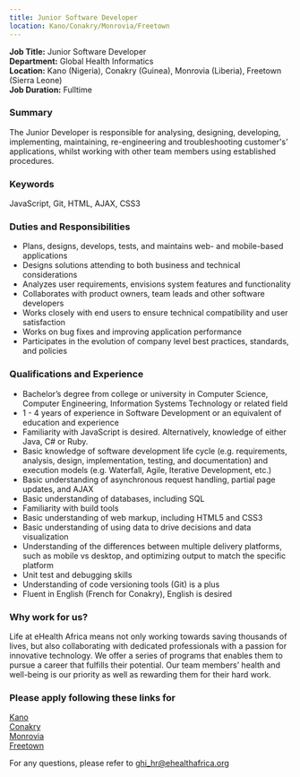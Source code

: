 ```yaml
---
title: Junior Software Developer
location: Kano/Conakry/Monrovia/Freetown
---
```

**Job Title:** Junior Software Developer  
**Department:** Global Health Informatics  
**Location:** Kano (Nigeria), Conakry (Guinea), Monrovia (Liberia), Freetown (Sierra Leone)  
**Job Duration:** Fulltime

### Summary
The Junior Developer is responsible for analysing, designing, developing, implementing, maintaining, re-engineering and troubleshooting customer's’ applications, whilst working with other team members using established procedures.

### Keywords
JavaScript, Git, HTML, AJAX, CSS3

### Duties and Responsibilities

* Plans, designs, develops, tests, and maintains web- and mobile-based applications
* Designs solutions attending to both business and technical considerations
* Analyzes user requirements, envisions system features and functionality
* Collaborates with product owners, team leads and other software developers  
* Works closely with end users to ensure technical compatibility and user satisfaction 
* Works on bug fixes and improving application performance
* Participates in the evolution of company level best practices, standards, and policies

### Qualifications and Experience

* Bachelor’s degree from college or university in Computer Science, Computer Engineering, Information Systems Technology or related field
* 1 - 4 years of experience in Software Development or an equivalent of education and experience
* Familiarity with JavaScript is desired. Alternatively, knowledge of either Java, C# or Ruby.
* Basic knowledge of software development life cycle (e.g. requirements, analysis, design, implementation, testing, and documentation) and execution models (e.g. Waterfall, Agile, Iterative Development, etc.)
* Basic understanding of asynchronous request handling, partial page updates, and AJAX
* Basic understanding of databases, including SQL
* Familiarity with build tools
* Basic understanding of web markup, including HTML5 and CSS3
* Basic understanding of using data to drive decisions and data visualization
* Understanding of the differences between multiple delivery platforms, such as mobile vs desktop, and optimizing output to match the specific platform
* Unit test and debugging skills
* Understanding of code versioning tools (Git) is a plus
* Fluent in English (French for Conakry), English is desired

### Why work for us?
Life at eHealth Africa means not only working towards saving thousands of lives, but also collaborating with dedicated professionals with a passion for innovative technology. We offer a series of programs that enables them to pursue a career that fulfills their potential. Our team members’ health and well-being is our priority as well as rewarding them for their hard work.

### Please apply following these links for
[Kano](http://ehealthafrica.applytojob.com/apply/Xqy9Fq/Junior-Software-Developer)  
[Conakry](http://ehealthafrica.applytojob.com/apply/dOkSKt/Junior-Software-Developer)   
[Monrovia](http://ehealthafrica.applytojob.com/apply/ME749r/Junior-Software-Developer)  
[Freetown](http://ehealthafrica.applytojob.com/apply/xU4AQW/Junior-Software-Developer)  

For any questions, please refer to [ghi_hr@ehealthafrica.org](mailto:ghi_hr@ehealthafrica.org)

